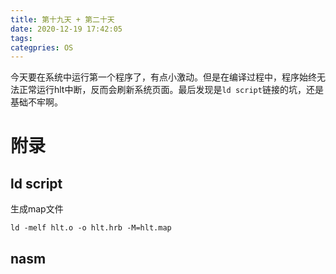 ```yaml
---
title: 第十九天 + 第二十天
date: 2020-12-19 17:42:05
tags:
categpries: OS
---
```

今天要在系统中运行第一个程序了，有点小激动。但是在编译过程中，程序始终无法正常运行hlt中断，反而会刷新系统页面。最后发现是`ld script`链接的坑，还是基础不牢啊。

<!-- more -->

# 附录

## ld script

生成map文件
```
ld -melf hlt.o -o hlt.hrb -M=hlt.map
```

## nasm


